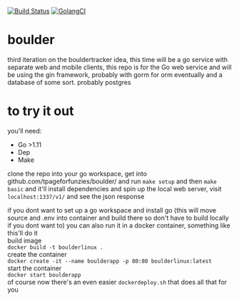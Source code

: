 [![Build Status](https://travis-ci.org/tpageforfunzies/boulder.svg?branch=master)](https://travis-ci.org/tpageforfunzies/boulder)
[![GolangCI](https://golangci.com/badges/github.com/golangci/golangci-lint.svg)](https://golangci.com)

# boulder 
third iteration on the bouldertracker idea, this time will be a go service with separate web and mobile clients, this repo is for the Go web service and will be using the gin framework, probably with gorm for orm eventually and a database of some sort.  probably postgres

# to try it out
you'll need: 
  * Go >1.11
  * Dep
  * Make


clone the repo into your go workspace, get into github.com/tpageforfunzies/boulder/ and run `make setup` and then `make basic` and it'll install dependencies and spin up the local web server, visit `localhost:1337/v1/` and see the json response

if you dont want to set up a go workspace and install go 
(this will move source and .env into container and build there so don't have to build locally if you dont want to)
you can also run it in a docker container, something like this'll do it
<br>
build image 
<br>
`docker build -t boulderlinux .`
<br>
create the container
<br>
`docker create -it --name boulderapp -p 80:80 boulderlinux:latest`
<br>
start the container
<br>
`docker start boulderapp`
<br>
of course now there's an even easier `dockerdeploy.sh` that does all that for you
